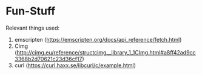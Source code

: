 # Fun-Stuff
Relevant things used:
1. emscripten (https://emscripten.org/docs/api_reference/fetch.html)
2. Cimg (http://cimg.eu/reference/structcimg__library_1_1CImg.html#a8ff42ad9cc3368b2d70621c23d36cf17)
3. curl (https://curl.haxx.se/libcurl/c/example.html)
